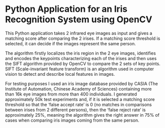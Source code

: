 # Python Application for an Iris Recognition System using OpenCV

This Python application takes 2 infrared eye images as input and gives a matching score after comparing the 2 irises. If a matching score threshold is selected, it can decide if the images represent the same person.

The algorithm firstly localizes the iris region in the 2 eye images, identifies and encodes the keypoints characterizing each of the irises and then uses the SIFT algorithm provided by OpenCV to compare the 2 sets of key points. SIFT (Scale-invariant feature transform) is an algorithm used in computer vision to detect and describe local features in images.

For testing purposes I used an iris image database provided by CASIA (The Institute of Automation, Chinese Academy of Sciences) containing more than 16k eye images from more than 400 individuals. I generated approximately 50k test experiments and, if it is selected a matching score threshold so that the ‘false accept rate’ is 0 (no matches in comparisons between irises from 2 different persons), then the ‘false reject rate’ is approximately 25%, meaning the algorithm gives the right answer in 75% of cases when comparing iris images coming from the same person.
